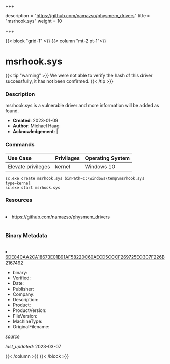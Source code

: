 +++

description = "https://github.com/namazso/physmem_drivers"
title = "msrhook.sys"
weight = 10

+++


{{< block "grid-1" >}}
{{< column "mt-2 pt-1">}}




# msrhook.sys 


{{< tip "warning" >}}
We were not able to verify the hash of this driver successfully, it has not been confirmed.
{{< /tip >}}




### Description


msrhook.sys is a vulnerable driver and more information will be added as found.


- **Created**: 2023-01-09
- **Author**: Michael Haag
- **Acknowledgement**:  | [](https://twitter.com/)

### Commands

| Use Case | Privilages | Operating System | 
|:---- | ---- | ---- |
| Elevate privileges | kernel | Windows 10 |

```
sc.exe create msrhook.sys binPath=C:\windows\temp\msrhook.sys type=kernel
sc.exe start msrhook.sys
```

### Resources
<br>


<li><a href=" https://github.com/namazso/physmem_drivers"> https://github.com/namazso/physmem_drivers</a></li>


<br>


### Binary Metadata
<br>



<li><a href="https://www.virustotal.com/gui/file/6DE84CAA2CA18673E01B91AF58220C60AECD5CCCF269725EC3C7F226B2167492">6DE84CAA2CA18673E01B91AF58220C60AECD5CCCF269725EC3C7F226B2167492</a></li>



- binary: 
- Verified: 
- Date: 
- Publisher: 
- Company: 
- Description: 
- Product: 
- ProductVersion: 
- FileVersion: 
- MachineType: 
- OriginalFilename: 

[*source*](https://github.com/magicsword-io/LOLDrivers/tree/main/yaml/msrhook.sys.yml)

*last_updated:* 2023-03-07


{{< /column >}}
{{< /block >}}
